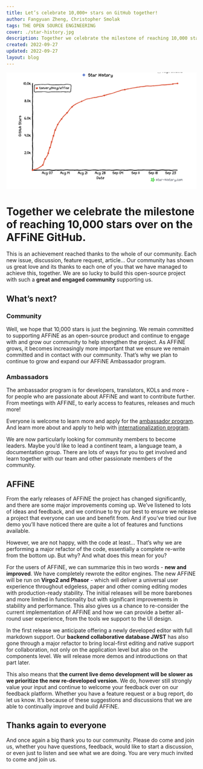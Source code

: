 ```yaml
---
title: Let’s celebrate 10,000+ stars on GitHub together!
author: Fangyuan Zheng, Christopher Smolak
tags: THE OPEN SOURCE ENGINEERING
cover: ./star-history.jpg
description: Together we celebrate the milestone of reaching 10,000 stars over on the AFFiNE GitHub.
created: 2022-09-27
updated: 2022-09-27
layout: blog
---
```


![](./star-history.jpg)

# Together we celebrate the milestone of reaching 10,000 stars over on the AFFiNE GitHub.

This is an achievement reached thanks to the whole of our community. Each new issue, discussion, feature request, article... Our community has shown us great love and its thanks to each one of you that we have managed to achieve this, together. We are so lucky to build this open-source project with such a **great and engaged community** supporting us.

## What’s next?

### Community

Well, we hope that 10,000 stars is just the beginning. We remain committed to supporting AFFiNE as an open-source product and continue to engage with and grow our community to help strengthen the project. As AFFiNE grows, it becomes increasingly more important that we ensure we remain committed and in contact with our community. That’s why we plan to continue to grow and expand our AFFiNE Ambassador program.

### Ambassadors

The ambassador program is for developers, translators, KOLs and more - for people who are passionate about AFFiNE and want to contribute further. From meetings with AFFiNE, to early access to features, releases and much more!

Everyone is welcome to learn more and apply for the [ambassador program](https://docs.affine.pro/affine/affine-ambassadors/welcome). And learn more about and apply to help with [internationalization program](https://docs.affine.pro/affine/internationalization/welcome).

We are now particularly looking for community members to become leaders. Maybe you’d like to lead a continent team, a language team, a documentation group. There are lots of ways for you to get involved and learn together with our team and other passionate members of the community.

## AFFiNE

From the early releases of AFFiNE the project has changed significantly, and there are some major improvements coming up. We’ve listened to lots of ideas and feedback, and we continue to try our best to ensure we release a project that everyone can use and benefit from. And if you’ve tried our live demo you’ll have noticed there are quite a lot of features and functions available.

However, we are not happy, with the code at least... That’s why we are performing a major refactor of the code, essentially a complete re-write from the bottom up. But why? And what does this mean for you?

For the users of AFFiNE, we can summarize this in two words - **new and improved**. We have completely rewrote the editor engines. The new AFFiNE will be run on **Virgo2 and Phasor** - which will deliver a universal user experience throughout edgeless, paper and other coming editing modes with production-ready stability. The initial releases will be more barebones and more limited in functionality but with significant improvements in stability and performance. This also gives us a chance to re-consider the current implementation of AFFiNE and how we can provide a better all-round user experience, from the tools we support to the UI design.

In the first release we anticipate offering a newly developed editor with full markdown support. Our **backend collaborative database JWST** has also gone through a major refactor to bring local-first editing and native support for collaboration, not only on the application level but also on the components level. We will release more demos and introductions on that part later.

This also means that **the current live demo development will be slower as we prioritize the new re-developed version.** We do, however still strongly value your input and continue to welcome your feedback over on our feedback platform. Whether you have a feature request or a bug report, do let us know. It’s because of these suggestions and discussions that we are able to continually improve and build AFFiNE.

## Thanks again to everyone

And once again a big thank you to our community. Please do come and join us, whether you have questions, feedback, would like to start a discussion, or even just to listen and see what we are doing. You are very much invited to come and join us.

